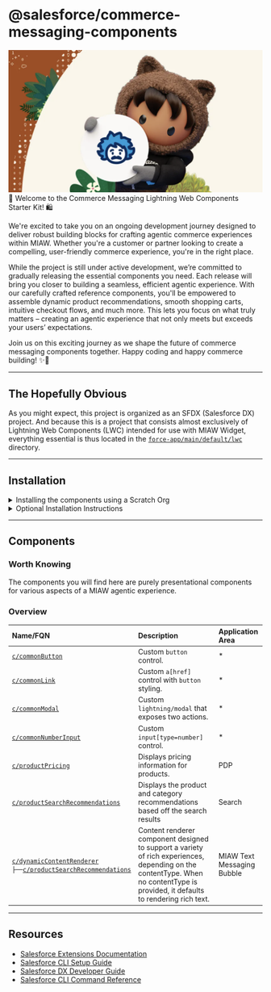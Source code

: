# @salesforce/commerce-messaging-components

![agent-logo](agent-logo.png)
🌟 Welcome to the Commerce Messaging Lightning Web Components Starter Kit! 🛍️

We're excited to take you on an ongoing development journey designed to deliver robust building blocks for crafting agentic commerce experiences within MIAW. Whether you're a customer or partner looking to create a compelling, user-friendly commerce experience, you're in the right place.

While the project is still under active development, we’re committed to gradually releasing the essential components you need. Each release will bring you closer to building a seamless, efficient agentic experience. With our carefully crafted reference components, you'll be empowered to assemble dynamic product recommendations, smooth shopping carts, intuitive checkout flows, and much more. This lets you focus on what truly matters – creating an agentic experience that not only meets but exceeds your users’ expectations.

Join us on this exciting journey as we shape the future of commerce messaging components together. Happy coding and happy commerce building! ✨🚀

---

## The Hopefully Obvious

As you might expect, this project is organized as an SFDX (Salesforce DX) project. And because this is a project that consists almost exclusively of Lightning Web Components (LWC) intended for use with MIAW Widget, everything essential is thus located in the [`force-app/main/default/lwc`](force-app/main/default/lwc) directory.

---

## Installation

<details>
<summary>Installing the components using a Scratch Org</summary>

1.  Set up your environment. Follow the steps in the [Quick Start: Lightning Web Components](https://trailhead.salesforce.com/content/learn/projects/quick-start-lightning-web-components/) Trailhead project. The steps include:

    -   Enable Dev Hub in your Org
    -   Install Salesforce CLI
    -   Install Visual Studio Code
    -   Install the Visual Studio Code Salesforce extensions, including the Lightning Web Components extension

2.  If you haven't already done so, authorize your hub org and provide it with an alias (**myhuborg** in the command below):

    ```shell
    sf org login web -d -a myhuborg
    ```

3.  Clone the repositoty `akasipathy/commerce-messaging-lightning-components`:

    ```shell
    git clone https://github.com/akasipathy/commerce-messaging-lightning-components.git
    cd commerce-messaging-lightning-components
    ```

4.  Create a scratch org and provide it with an alias (**commerce-messaging-components** in the command below):

    ```shell
    sf org create scratch -f config/project-scratch-def.json -a commerce-messaging-components
    ```

5.  Push the app to your scratch org:

    ```shell
    sf project deploy start
    ```

6.  Open the scratch org:

    ```shell
    sf org open
    ```

    </details>

<details>
<summary>Optional Installation Instructions</summary>

This repository contains several files that are relevant if you want to integrate modern web development tooling to your Salesforce development processes, or to your continuous integration/continuous deployment processes.

### Code Formatting

[Prettier](https://prettier.io/) is a code formatter used to ensure consistent formatting across your code base. To use Prettier with Visual Studio Code, install [this extension](https://marketplace.visualstudio.com/items?itemName=esbenp.prettier-vscode) from the Visual Studio Code Marketplace. The [.prettierignore](.prettierignore) and [.prettierrc](.prettierrc) files are provided as part of this repository to control the behavior of the Prettier formatter.

### Code Linting

[ESLint](https://eslint.org/) is a popular JavaScript linting tool used to identify stylistic errors and erroneous constructs. To use ESLint with Visual Studio Code, install [this extension](https://marketplace.visualstudio.com/items?itemName=salesforce.salesforcedx-vscode-lwc) from the Visual Studio Code Marketplace. The [.eslintrc.cjs](force-app/main/default/lwc/.eslintrc.cjs) file is provided as part of this repository to control the behavior of the linting process in the context of Lightning Web Components development.

### Pre-Commit Hook

This repository also comes with a [package.json](package.json) file that makes it easy to set up a pre-commit hook that enforces code formatting and linting by running Prettier and ESLint every time you `git commit` changes.

To set up the formatting and linting pre-commit hook:

1. Install [Node.js](https://nodejs.org) if you haven't already done so
2. Run `npm install` in your project's root folder to install the ESLint and Prettier modules (Note: Mac users should verify that Xcode command line tools are installed before running this command.)

Prettier and ESLint will now run automatically every time you commit changes. The commit will fail if linting errors are detected. You can also run the formatting and linting from the command line using the following commands (check out [package.json](package.json) for the full list):

```shell
npm run lint
npm run format
```

</details>

---

## Components

### Worth Knowing

The components you will find here are purely presentational components for various aspects of a MIAW agentic experience.

### Overview

<!-- prettier-ignore -->
| Name/FQN                                                                                           | Description                                                        | Application Area     |
|:---------------------------------------------------------------------------------------------------|:-------------------------------------------------------------------|:-----------------|
| [`c/commonButton`](force-app/main/default/lwc/commonButton)                                       | Custom `button` control.                                           | *                |
| [`c/commonLink`](force-app/main/default/lwc/commonLink)                                           | Custom `a[href]` control with `button` styling.                    | *                |
| [`c/commonModal`](force-app/main/default/lwc/commonModal)                                         | Custom `lightning/modal` that exposes two actions.                 | *                |
| [`c/commonNumberInput`](force-app/main/default/lwc/commonNumberInput)                             | Custom `input[type=number]` control.                               | *                |
| [`c/productPricing`](force-app/main/default/lwc/productPricing)                       | Displays pricing information for products.                         | PDP                |
| [`c/productSearchRecommendations`](force-app/main/default/lwc/productSearchRecommendations)                       | Displays the product and category recommendations based off the search results                         | Search                |
| [`c/dynamicContentRenderer`](force-app/main/default/lwc/dynamicContentRenderer)<br/>`├──`[`c/productSearchRecommendations`](force-app/main/default/lwc/productSearchRecommendations)<br/> | Content renderer component designed to support a variety of rich experiences, depending on the contentType. When no contentType is provided, it defaults to rendering rich text.                         | MIAW Text Messaging Bubble                     |

---

## Resources

-   [Salesforce Extensions Documentation](https://developer.salesforce.com/tools/vscode/)
-   [Salesforce CLI Setup Guide](https://developer.salesforce.com/docs/atlas.en-us.sfdx_setup.meta/sfdx_setup/sfdx_setup_intro.htm)
-   [Salesforce DX Developer Guide](https://developer.salesforce.com/docs/atlas.en-us.sfdx_dev.meta/sfdx_dev/sfdx_dev_intro.htm)
-   [Salesforce CLI Command Reference](https://developer.salesforce.com/docs/atlas.en-us.sfdx_cli_reference.meta/sfdx_cli_reference/cli_reference.htm)
